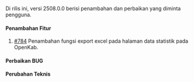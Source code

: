 Di rilis ini, versi 2508.0.0 berisi penambahan dan perbaikan yang diminta pengguna.

#### Penambahan Fitur

1. [#784](https://github.com/OpenSID/OpenKab/issues/784) Penambahan fungsi export excel pada halaman data statistik pada OpenKab.

#### Perbaikan BUG



#### Perubahan Teknis

